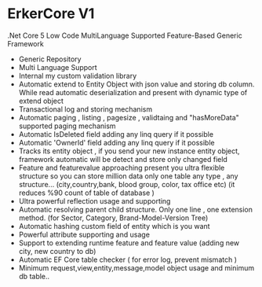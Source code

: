 # ErkerCore V1 

.Net Core 5 Low Code MultiLanguage Supported Feature-Based Generic Framework

 * Generic Repository
 * Multi Language Support
 * Internal my custom validation library
 * Automatic extend to Entity Object with json value and storing db column. While read automatic deserialization and present with dynamic type of extend object 
 * Transactional log and storing mechanism
 * Automatic paging , listing , pagesize , validtaing and "hasMoreData" supported paging mechanism
 * Automatic IsDeleted field adding any linq query if it possible
 * Automatic 'OwnerId' field adding any linq query if it possible
 * Tracks its entity object , if you send your new instance entity object, framework automatic will be detect and store only changed field 
 * Feature and featurevalue approaching present you ultra flexible structure so you can store million data only one table any type , any structure... (city,country,bank, blood group, color, tax office etc) (it reduces %90 count of table of database )
 * Ultra powerful reflection usage and supporting
 * Automatic resolving parent child structure. Only one line , one extension method. (for Sector, Category, Brand-Model-Version Tree)
 * Automatic hashing custom field of entity which is you want 
 * Powerful attribute supporting and usage
 * Support to extending runtime feature and feature value (adding new city, new country to db)
 * Automatic EF Core table checker ( for error log, prevent mismatch )
 * Minimum request,view,entity,message,model object usage and minimum db table.. 
